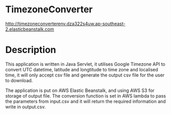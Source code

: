 # TimezoneConverter

http://timezoneconverterenv.dza322s4uw.ap-southeast-2.elasticbeanstalk.com

# Description
This application is written in Java Servlet, it utilises Google Timezone API to convert UTC datetime, latitude and longtitude to time zone and localised time, it will only accept csv file and generate the output csv file for the user to download.

The application is put on AWS Elastic Beanstalk, and using AWS S3 for storage of output file. The conversion function is set in AWS lambda to pass the parameters from input.csv and it will return the required information and write in output.csv.
